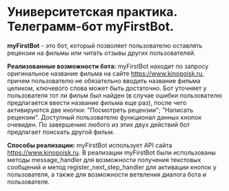 # Университетская практика. Телеграмм-бот myFirstBot.

**myFirstBot** - это бот, который позволяет пользователю оставлять рецензии на фильмы или читать отзывы других пользователей. 

**Реализованные возможности бота:**
myFirstBot находит по запросу оригинальное название фильма на сайте https://www.kinopoisk.ru, причем пользователю не обязательно вводить название фильма целиком, ключевого слова может быть достаточно. Бот уточняет у пользователя тот ли фильм был найден (в случае ошибки пользователю предлагается ввести название фильма еще раз), после чего активируются две кнопки: "Посмотреть рецензии"; "Написать рецензии". Доступный пользователю функционал данных кнопок очевиден. По завершению любого из этих двух действий бот предлагает поискать другой фильм. 

**Способы реализации:**
myFirstBot использует API сайта https://www.kinopoisk.ru. 
В реализации myFirstBot были использованы методы message_handler для возможности получения текстовых сообщений и метод register_next_step_handler для активации кнопок у пользователя, а также для возможности ветвления диалога бота и пользователя. 

